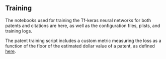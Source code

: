 ## Training

The notebooks used for training the Tf-keras neural networks for both patents and citations are here, as well as the configuration files, plists, and training logs.

The patent training script includes a custom metric measuring the loss as a function of the floor of the estimated dollar value of a patent, as defined 
[here](https://www.ipwatchdog.com/2017/07/12/patent-portfolio-valuations/id=85409/).
